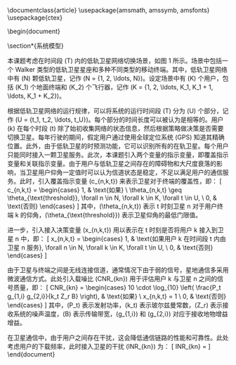 \documentclass{article}
\usepackage{amsmath, amssymb, amsfonts}
\usepackage{ctex}

\begin{document}

\section*{系统模型}

本课题考虑在时间段 \(T\) 内的低轨卫星网络切换场景，如图 1 所示。场景中包括一个 Walker 类型的低轨卫星星座和多种不同类型的移动终端。其中，低轨卫星网络中有 \(N\) 颗低轨卫星，记作 \(N = \{1, 2, \ldots, N\}\)。设定场景中有 \(K\) 个用户，包括 \(K_1\) 个地面终端和 \(K_2\) 个飞行器，记作 \(K = \{1, 2, \ldots, K_1, K_1 + 1, \ldots, K_1 + K_2\}\)。

根据低轨卫星网络的运行规律，可以将系统的运行时间段 \(T\) 分为 \(U\) 个部分，记作 \(U = \{t_1, t_2, \ldots, t_U\}\)。每个部分的时间长度可以被认为是相等的。用户 \(k\) 在每个时段 \(t\) 除了始初收集网络的状态信息，然后根据策略做决策是否需要切换卫星。每年行驶的期间，假定用户通过使用全球定位系统 (GPS) 知道其精确位置。此外，由于低轨卫星的时预测功能，它可以识别所有的在轨卫星。每个用户只能同时接入一颗卫星服务。此次，本课题引入两个变量的指示变量，即覆盖指示变量和关联指示变量。由于用户与低轨卫星之间存在的障碍物和大尺度衰落的影响，当卫星用户仰角一定值时可以认为信道状态是稳定，不足以满足用户的通信服务。此时，引入覆盖指示变量 \(c_{n,k,t}\) 来表示卫星对于终端的覆盖性，即：
\[
c_{n,k,t} = 
\begin{cases} 
1, & \text{如果} \ \theta_{n,k,t} \geq \theta_{\text{threshold}}, \forall n \in N, \forall k \in K, \forall t \in U, \\
0, & \text{否则}
\end{cases}
\]
其中，\(\theta_{n,k,t}\) 表示 t 时刻卫星 n 对于用户终端 k 的仰角，\(\theta_{\text{threshold}}\) 表示卫星仰角的最低门限值。

进一步，引入接入决策变量 \(x_{n,k,t}\) 用以表示在 t 时刻是否将用户 k 接入到卫星 n 中，即：
\[
x_{n,k,t} = 
\begin{cases} 
1, & \text{如果用户 k 在时间段 t 内由卫星 n 服务}, \forall n \in N, \forall k \in K, \forall t \in U, \\
0, & \text{否则}
\end{cases}
\]

由于卫星与终端之间是无线连接信道，通常情况下由于弱的信号，星地通信多采用微波通信方式。此处引入载噪比 \(CNR_{kn}\) 用于评估用户 k 与卫星 n 之间的信号质量，即：
\[
CNR_{kn} = 
\begin{cases} 
10 \cdot \log_{10} \left( \frac{P_t g_{1,i} g_{2,i}}{k_t Z_r B} \right), & \text{如果} \ x_{n,k,t} = 1 \\
0, & \text{否则}
\end{cases}
\]
其中，\(P_t\) 表示发射功率，\(k_t\) 表示玻尔兹曼常数，\(Z_r\) 表示接收系统的噪声温度，\(B\) 表示传输带宽，\(g_{1,i}\) 和 \(g_{2,i}\) 对应于接收地物增益增益。

在卫星通信中，由于用户之间存在干扰，这会降低通信链路的性能和可靠性。此处考虑用户的下载频率，此时接入卫星的干扰 \(INR_{kn}\) 为：
\[
INR_{kn} = 
\]
\end{document}
